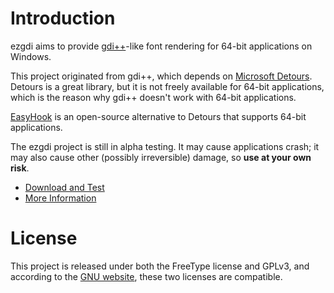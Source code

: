 Introduction
============

ezgdi aims to provide [gdi++](http://drwatson.nobody.jp/gdi++/index-en.html)-like font rendering for 64-bit applications on Windows.

This project originated from gdi++, which depends on [Microsoft Detours](http://research.microsoft.com/en-us/projects/detours/). Detours is a great library, but it is not freely available for 64-bit applications, which is the reason why gdi++ doesn't work with 64-bit applications.

[EasyHook](https://easyhook.codeplex.com) is an open-source alternative to Detours that supports 64-bit applications.

The ezgdi project is still in alpha testing. It may cause applications crash; it may also cause other (possibly irreversible) damage, so **use at your own risk**.

-   [Download and Test](https://code.google.com/p/ezgdi/downloads)
-   [More Information](https://code.google.com/p/ezgdi/wiki/DocumentIndex)

License
=======

This project is released under both the FreeType license and GPLv3, and according to the [GNU website](http://www.gnu.org/philosophy/license-list.html), these two licenses are compatible.
